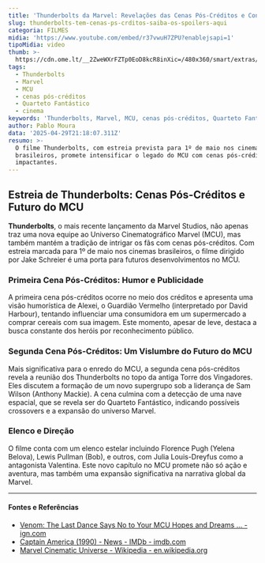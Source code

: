 ```yaml
---
title: 'Thunderbolts da Marvel: Revelações das Cenas Pós-Créditos e Conexões com o MCU'
slug: thunderbolts-tem-cenas-ps-crditos-saiba-os-spoilers-aqui
categoria: FILMES
midia: 'https://www.youtube.com/embed/r37vwuH7ZPU?enablejsapi=1'
tipoMidia: video
thumb: >-
  https://cdn.ome.lt/__2ZweWXrFZTp0EoD8kcR8inXic=/480x360/smart/extras/conteudos/thunderbolts_PrpfJjE.jpg
tags:
  - Thunderbolts
  - Marvel
  - MCU
  - cenas pós-créditos
  - Quarteto Fantástico
  - cinema
keywords: 'Thunderbolts, Marvel, MCU, cenas pós-créditos, Quarteto Fantástico, cinema'
author: Pablo Moura
data: '2025-04-29T21:18:07.311Z'
resumo: >-
  O filme Thunderbolts, com estreia prevista para 1º de maio nos cinemas
  brasileiros, promete intensificar o legado do MCU com cenas pós-créditos
  impactantes.
---
```


## Estreia de Thunderbolts: Cenas Pós-Créditos e Futuro do MCU

**Thunderbolts**, o mais recente lançamento da Marvel Studios, não apenas traz uma nova equipe ao Universo Cinematográfico Marvel (MCU), mas também mantém a tradição de intrigar os fãs com cenas pós-créditos. Com estreia marcada para 1º de maio nos cinemas brasileiros, o filme dirigido por Jake Schreier é uma porta para futuros desenvolvimentos no MCU.

### Primeira Cena Pós-Créditos: Humor e Publicidade

A primeira cena pós-créditos ocorre no meio dos créditos e apresenta uma visão humorística de Alexei, o Guardião Vermelho (interpretado por David Harbour), tentando influenciar uma consumidora em um supermercado a comprar cereais com sua imagem. Este momento, apesar de leve, destaca a busca constante dos heróis por reconhecimento público.

### Segunda Cena Pós-Créditos: Um Vislumbre do Futuro do MCU

Mais significativa para o enredo do MCU, a segunda cena pós-créditos revela a reunião dos Thunderbolts no topo da antiga Torre dos Vingadores. Eles discutem a formação de um novo supergrupo sob a liderança de Sam Wilson (Anthony Mackie). A cena culmina com a detecção de uma nave espacial, que se revela ser do Quarteto Fantástico, indicando possíveis crossovers e a expansão do universo Marvel.

### Elenco e Direção

O filme conta com um elenco estelar incluindo Florence Pugh (Yelena Belova), Lewis Pullman (Bob), e outros, com Julia Louis-Dreyfus como a antagonista Valentina. Este novo capítulo no MCU promete não só ação e aventura, mas também uma expansão significativa na narrativa global da Marvel.

---

#### Fontes e Referências

- [Venom: The Last Dance Says No to Your MCU Hopes and Dreams ... - ign.com](https://www.ign.com/articles/venom-the-last-dance-says-no-to-your-mcu-marvel-hopes-and-dreams)
- [Captain America (1990) - News - IMDb - imdb.com](https://www.imdb.com/title/tt0103923/news/)
- [Marvel Cinematic Universe - Wikipedia - en.wikipedia.org](https://en.wikipedia.org/wiki/Marvel_Cinematic_Universe)
